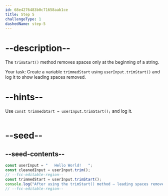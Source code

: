 ```yaml
---
id: 68e4276483b0c71658aab1ce
title: Step 5
challengeType: 1
dashedName: step-5
---
```


# --description--

The `trimStart()` method removes spaces only at the beginning of a string.  

Your task: Create a variable `trimmedStart` using `userInput.trimStart()` and log it to show leading spaces removed.

# --hints--

Use `const trimmedStart = userInput.trimStart();` and log it.

```js
```

# --seed--

## --seed-contents--

```js
const userInput = "   Hello World!   ";
const cleanedInput = userInput.trim();
// --fcc-editable-region--
const trimmedStart = userInput.trimStart();
console.log("After using the trimStart() method — leading spaces removed:", trimmedStart);
// --fcc-editable-region--
```
